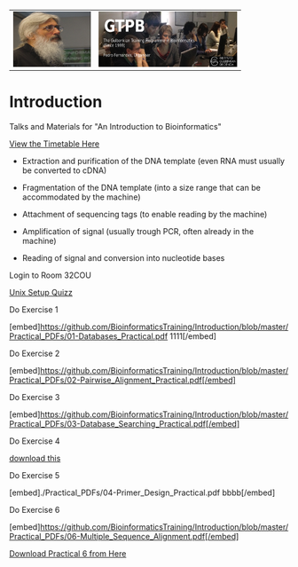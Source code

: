 <table style="width:100%">
  <tr>
    <td><img src="./Images/15046812.png" alt="yay" height="100" width="140">
    </td>
    <td><img src="./Images/GTPB2015logo.png" alt="yay" height="100" width="250">
    </td>
  <tr/>
</table>


# Introduction
Talks and Materials for "An Introduction to Bioinformatics"

[View the Timetable Here](Administration/ScheduleIBBBioinformatics.pdf)




</p><ul>
<li>
<p>Extraction and purification of the DNA template (even RNA must usually be converted to cDNA)</p>
</li>
<li>
<p>Fragmentation of the DNA template (into a size range that can be accommodated by the machine)</p>
</li>
<li>
<p>Attachment of sequencing tags (to enable reading by the machine)</p>
</li>
<li>
<p>Amplification of signal (usually trough PCR, often already in the machine)</p>
</li>
<li>
<p>Reading of signal and conversion into nucleotide bases</p>
</li>
</ul>
<p></p></details>

Login to Room 32COU

[Unix Setup Quizz](https://b.socrative.com/login/student)


Do Exercise 1

[embed]https://github.com/BioinformaticsTraining/Introduction/blob/master/Practical_PDFs/01-Databases_Practical.pdf 1111[/embed]

Do Exercise 2

[embed]https://github.com/BioinformaticsTraining/Introduction/blob/master/Practical_PDFs/02-Pairwise_Alignment_Practical.pdf[/embed]

Do Exercise 3

[embed]https://github.com/BioinformaticsTraining/Introduction/blob/master/Practical_PDFs/03-Database_Searching_Practical.pdf[/embed]

Do Exercise 4

[download this](https://github.com/BioinformaticsTraining/Introduction/blob/master/Practical_PDFs/01-Databases_Practical.pdf)

Do Exercise 5

[embed]./Practical_PDFs/04-Primer_Design_Practical.pdf bbbb[/embed]

Do Exercise 6

[embed]https://github.com/BioinformaticsTraining/Introduction/blob/master/Practical_PDFs/06-Multiple_Sequence_Alignment.pdf[/embed]

[Download Practical 6 from Here](Practical_PDFs/06-Multiple_Sequence_Alignment.pdf)

